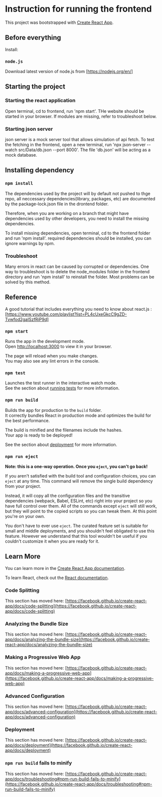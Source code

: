 # Instruction for running the frontend

This project was bootstrapped with [Create React App](https://github.com/facebook/create-react-app).

## Before everything

Install:

### `node.js`

Download latest version of node.js from [https://nodejs.org/en/]

## Starting the project

### Starting the react application

Open terminal, cd to frontend, run 'npm start'. THe website should be started in your browser. If modules are missing, refer to troubleshoot below.

### Starting json server

json server is a mock server tool that allows simulation of api fetch. To test the fetching in the frontend, open a new terminal, run 'npx json-server --watch src/Data/db.json --port 8000'. The file 'db.json' will be acting as a mock database.

## Installing dependency

### `npm install`

The dependencies used by the project will by default not pushed to thge repo, all neccessary dependencies(library, packages, etc) are documented by the package-lock.json file in the drontend folder.

Therefore, when you are working on a branch that might have dependencies used by other developers, you need to install the missing dependencies.

To install missing dependencies, open terminal, cd to the frontend folder and run 'npm install'. required dependencies should be installed, you can ignore warnings by npm.

### Troubleshoot

Many errors in react can be caused by corrupted or dependencies. One way to troubleshoot is to delete the node_modules folder in the frontend directory and run 'npm install' to reinstall the folder. Most problems can be solved by this method.

## Reference

A good tutorial that includes everything you need to know about react.js :[https://www.youtube.com/playlist?list=PL4cUxeGkcC9gZD-Tvwfod2gaISzfRiP9d]

### `npm start`

Runs the app in the development mode.\
Open [http://localhost:3000](http://localhost:3000) to view it in your browser.

The page will reload when you make changes.\
You may also see any lint errors in the console.

### `npm test`

Launches the test runner in the interactive watch mode.\
See the section about [running tests](https://facebook.github.io/create-react-app/docs/running-tests) for more information.

### `npm run build`

Builds the app for production to the `build` folder.\
It correctly bundles React in production mode and optimizes the build for the best performance.

The build is minified and the filenames include the hashes.\
Your app is ready to be deployed!

See the section about [deployment](https://facebook.github.io/create-react-app/docs/deployment) for more information.

### `npm run eject`

**Note: this is a one-way operation. Once you `eject`, you can't go back!**

If you aren't satisfied with the build tool and configuration choices, you can `eject` at any time. This command will remove the single build dependency from your project.

Instead, it will copy all the configuration files and the transitive dependencies (webpack, Babel, ESLint, etc) right into your project so you have full control over them. All of the commands except `eject` will still work, but they will point to the copied scripts so you can tweak them. At this point you're on your own.

You don't have to ever use `eject`. The curated feature set is suitable for small and middle deployments, and you shouldn't feel obligated to use this feature. However we understand that this tool wouldn't be useful if you couldn't customize it when you are ready for it.

## Learn More

You can learn more in the [Create React App documentation](https://facebook.github.io/create-react-app/docs/getting-started).

To learn React, check out the [React documentation](https://reactjs.org/).

### Code Splitting

This section has moved here: [https://facebook.github.io/create-react-app/docs/code-splitting](https://facebook.github.io/create-react-app/docs/code-splitting)

### Analyzing the Bundle Size

This section has moved here: [https://facebook.github.io/create-react-app/docs/analyzing-the-bundle-size](https://facebook.github.io/create-react-app/docs/analyzing-the-bundle-size)

### Making a Progressive Web App

This section has moved here: [https://facebook.github.io/create-react-app/docs/making-a-progressive-web-app](https://facebook.github.io/create-react-app/docs/making-a-progressive-web-app)

### Advanced Configuration

This section has moved here: [https://facebook.github.io/create-react-app/docs/advanced-configuration](https://facebook.github.io/create-react-app/docs/advanced-configuration)

### Deployment

This section has moved here: [https://facebook.github.io/create-react-app/docs/deployment](https://facebook.github.io/create-react-app/docs/deployment)

### `npm run build` fails to minify

This section has moved here: [https://facebook.github.io/create-react-app/docs/troubleshooting#npm-run-build-fails-to-minify](https://facebook.github.io/create-react-app/docs/troubleshooting#npm-run-build-fails-to-minify)
